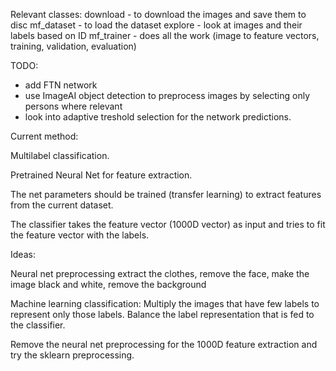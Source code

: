 
Relevant classes:
    download - to download the images and save them to disc
    mf_dataset - to load the dataset
    explore - look at images and their labels based on ID
    mf_trainer - does all the work (image to feature vectors, training,
    validation, evaluation)
    
TODO:
- add FTN network
- use ImageAI object detection to preprocess images by selecting only persons where relevant
- look into adaptive treshold selection for the network predictions.

Current method:

Multilabel classification.

Pretrained Neural Net for feature extraction.

The net parameters should be trained (transfer learning) to extract
features from the current dataset.

The classifier takes the feature vector (1000D vector) as input and tries to fit the 
feature vector with the labels.

Ideas:

Neural net preprocessing extract the clothes, remove the face,
make the image black and white, remove the background

Machine learning classification:
Multiply the images that have few labels to represent only those labels.
Balance the label representation that is fed to the classifier.

Remove the neural net preprocessing for the 1000D feature extraction and 
try the sklearn preprocessing.
